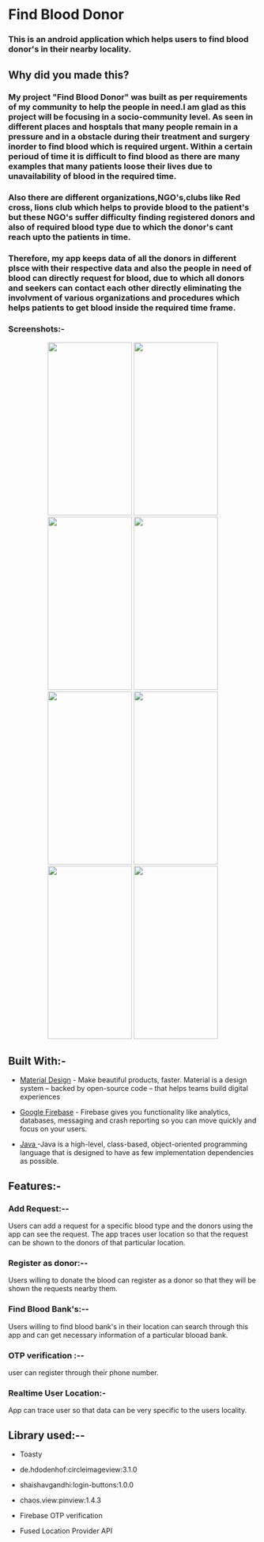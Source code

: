 
# Find Blood Donor

### This is an android application which helps users to find blood donor's in their nearby locality.

## Why did you made this?
### My project "Find Blood Donor" was built as per requirements of my community to help the people in need.I am glad as this project will be focusing in a socio-community level. As seen in different places and hosptals that many people remain in a pressure and in a obstacle during their treatment and surgery inorder to find blood which is required urgent. Within a certain perioud of time it is difficult to find blood as there are many examples that many patients loose their lives due to unavailability of blood in the required time.
### Also there are different organizations,NGO's,clubs like Red cross, lions club which helps to provide blood to the patient's but these NGO's suffer difficulty finding registered donors and also of required blood type due to which the donor's cant reach upto the patients in time.
### Therefore, my app keeps data of all the donors in different plsce with their respective data and also the people in need of blood can directly request for blood, due to which all donors and seekers can contact each other directly eliminating the involvment of various organizations and procedures which helps patients to get blood inside the required time frame.
### Screenshots:-
<p align="center">


 <img src="https://user-images.githubusercontent.com/91082323/134227862-b5197f98-6052-48af-ad5c-72eac3c10c9d.jpg" width="170" height="350">
<img src="https://user-images.githubusercontent.com/91082323/134227917-b61967f8-5d8f-459a-9bdd-348cdc62ca63.jpg" width="170" height="350">

<img src="https://user-images.githubusercontent.com/91082323/134048197-49384eaf-fb33-4c78-8df8-46604030faa4.jpg" width="170" height="350">
<img src="https://user-images.githubusercontent.com/91082323/134048201-780a53b7-9969-428c-8770-d2491126712a.jpg" width="170" height="350">
<img src="https://user-images.githubusercontent.com/91082323/134048210-06fdf782-6a0e-439f-9048-088702b634dc.jpg" width="170" height="350">
<img src="https://user-images.githubusercontent.com/91082323/134048212-d2545388-ed5b-4ad7-b54b-6b1898773636.jpg" width="170" height="350">
<img src="https://user-images.githubusercontent.com/91082323/134048214-92714e1c-bada-48c0-9125-d4d92faaf89f.jpg" width="170" height="350">

  <img src="https://user-images.githubusercontent.com/91082323/134054467-52bd3a15-3421-4972-a45c-efb4e41300ad.jpg" width="170" height="350">

</p>

## Built With:-

* [Material Design](https://material.io/) - Make beautiful products, faster. Material is a design system – backed by open-source code – that helps teams build digital experiences

* [Google Firebase](https://firebase.google.com/) - Firebase gives you functionality like analytics, databases, messaging and crash reporting so you can move quickly and focus on your users.

* [Java ](https://www.java.com/en/)-Java is a high-level, class-based, object-oriented programming language that is designed to have as few implementation dependencies as possible.
## Features:-

### Add Request:--
Users can add a request for a specific blood type and the donors using the app can see the request.
The app traces user location so that the request can be shown to the donors of that particular location.

### Register as donor:--
Users willing to donate the blood can register as a donor so that they will be shown the requests nearby them.

### Find Blood Bank's:--
Users willing to find blood bank's in their location can search through this app and can get necessary information of a particular blooad bank.

### OTP verification :--
user can register through their phone number.

### Realtime User Location:-
App can trace user so that data can be very specific to the users locality.

## Library used:--

* Toasty

* de.hdodenhof:circleimageview:3.1.0

* shaishavgandhi:login-buttons:1.0.0

* chaos.view:pinview:1.4.3

* Firebase OTP verification

* Fused Location Provider API


